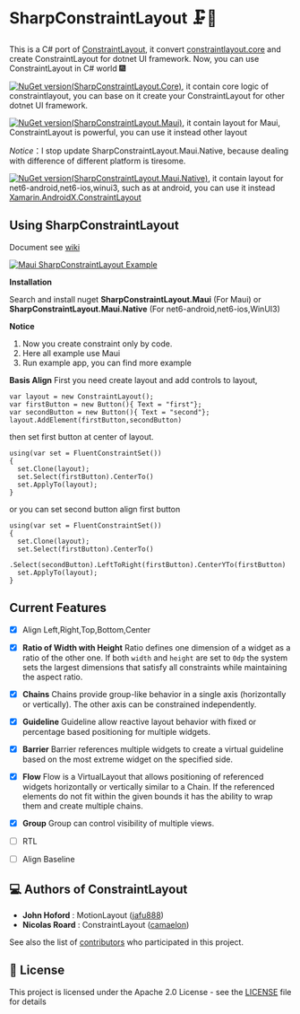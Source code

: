 # SharpConstraintLayout 🗜️📏

This is a C# port of [ConstraintLayout](https://github.com/androidx/constraintlayout), it convert [constraintlayout.core](https://github.com/androidx/constraintlayout/tree/main/constraintlayout/core) and create ConstraintLayout for dotnet UI framework. Now, you can use ConstraintLayout in C# world 🎆

[![NuGet version(SharpConstraintLayout.Core)](https://img.shields.io/nuget/v/SharpConstraintLayout.Core?label=SharpConstraintLayout.Core)](https://www.nuget.org/packages/SharpConstraintLayout.Core/), it contain core logic of constraintlayout, you can base on it create your ConstraintLayout for other dotnet UI framework.

[![NuGet version(SharpConstraintLayout.Maui)](https://img.shields.io/nuget/v/SharpConstraintLayout.Maui?label=SharpConstraintLayout.Maui)](https://www.nuget.org/packages/SharpConstraintLayout.Maui/), it contain layout for Maui, ConstraintLayout is powerful, you can use it instead other layout

*Notice*：I stop update SharpConstraintLayout.Maui.Native, because dealing with difference of different platform is tiresome.

[![NuGet version(SharpConstraintLayout.Maui.Native)](https://img.shields.io/nuget/v/SharpConstraintLayout.Maui.Native?label=SharpConstraintLayout.Maui.Native)](https://www.nuget.org/packages/SharpConstraintLayout.Maui.Native/), it contain layout for net6-android,net6-ios,winui3, such as at android, you can use it instead [Xamarin.AndroidX.ConstraintLayout](https://www.nuget.org/packages/Xamarin.AndroidX.ConstraintLayout/)
## Using SharpConstraintLayout
Document see [wiki](https://github.com/xtuzy/SharpConstraintLayout/wiki)

[![Maui SharpConstraintLayout Example](https://youtube-md.vercel.app/d5nUq7CQuck/640/360)](https://www.youtube.com/watch?v=d5nUq7CQuck)

**Installation**

Search and install nuget **SharpConstraintLayout.Maui** (For Maui) or  **SharpConstraintLayout.Maui.Native** (For net6-android,net6-ios,WinUI3)

**Notice**
1. Now you create constraint only by code.
2. Here all example use Maui
3. Run example app, you can find more example

**Basis Align**
First you need create layout and add controls to layout,
```
var layout = new ConstraintLayout();
var firstButton = new Button(){ Text = "first"};
var secondButton = new Button(){ Text = "second"};
layout.AddElement(firstButton,secondButton)
```
then set first button at center of layout.
```
using(var set = FluentConstraintSet())
{
  set.Clone(layout);
  set.Select(firstButton).CenterTo()
  set.ApplyTo(layout);
}
```
or you can set second button align first button
```
using(var set = FluentConstraintSet())
{
  set.Clone(layout);
  set.Select(firstButton).CenterTo()
  .Select(secondButton).LeftToRight(firstButton).CenterYTo(firstButton)
  set.ApplyTo(layout);
}
```

## Current Features
- [x] Align Left,Right,Top,Bottom,Center
- [x] **Ratio of Width with Height**
Ratio defines one dimension of a widget as a ratio of the other one. If both `width` and `height` are set to `0dp` the system sets the largest dimensions that satisfy all constraints while maintaining the aspect ratio.

- [x] **Chains** 
Chains provide group-like behavior in a single axis (horizontally or vertically). The other axis can be constrained independently.

- [x] **Guideline** 
Guideline allow reactive layout behavior with fixed or percentage based positioning for multiple widgets.

- [x] **Barrier** 
Barrier references multiple widgets to create a virtual guideline based on the most extreme widget on the specified side.

- [x] **Flow** 
Flow is a VirtualLayout that allows positioning of referenced widgets horizontally or vertically similar to a Chain. If the referenced elements do not fit within the given bounds it has the ability to wrap them and create multiple chains.
- [x] **Group** 
Group can control visibility of multiple views.
- [ ] RTL
- [ ] Align Baseline

## 💻 Authors of ConstraintLayout

- **John Hoford** : MotionLayout ([jafu888](https://github.com/jafu888))
- **Nicolas Roard** : ConstraintLayout ([camaelon](https://github.com/camaelon))

See also the list of [contributors](https://github.com/androidx/constraintlayout/graphs/contributors) who participated in this project.

## 🔖 License

This project is licensed under the Apache 2.0 License - see the [LICENSE](LICENSE) file for details



